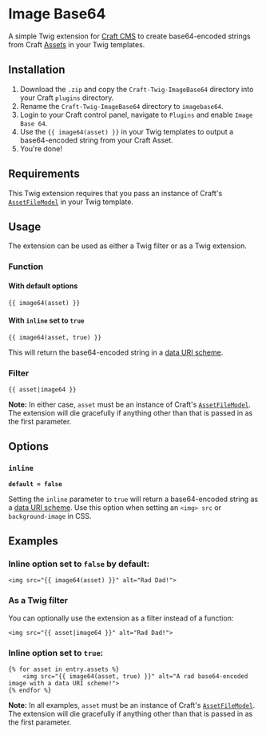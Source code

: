 # Image Base64

A simple Twig extension for [Craft CMS](http://buildwithcraft.com) to create base64-encoded strings from Craft [Assets](http://buildwithcraft.com/docs/templating/assetfilemodel) in your Twig templates.

## Installation

1. Download the `.zip` and copy the `Craft-Twig-ImageBase64` directory into your Craft `plugins` directory.
2. Rename the `Craft-Twig-ImageBase64` directory to `imagebase64`.
3. Login to your Craft control panel, navigate to `Plugins` and enable `Image Base 64`.
4. Use the `{{ image64(asset) }}` in your Twig templates to output a base64-encoded string from your Craft Asset.
5. You're done!

## Requirements

This Twig extension requires that you pass an instance of Craft's [`AssetFileModel`](http://buildwithcraft.com/docs/templating/assetfilemodel) in your Twig template.

## Usage

The extension can be used as either a Twig filter or as a Twig extension.

### Function

#### With default options

	{{ image64(asset) }}

#### With `inline` set to `true`

	{{ image64(asset, true) }}

This will return the base64-encoded string in a [data URI scheme](http://en.wikipedia.org/wiki/Data_URI_scheme).

### Filter

	{{ asset|image64 }}

**Note:** In either case, `asset` must be an instance of Craft's [`AssetFileModel`](http://buildwithcraft.com/docs/templating/assetfilemodel). The extension will die gracefully if anything other than that is passed in as the first parameter.

## Options

### `inline`

**`default = false`**

Setting the `inline` parameter to `true` will return a base64-encoded string as a [data URI scheme](http://en.wikipedia.org/wiki/Data_URI_scheme). Use this option when setting an `<img> src` or `background-image` in CSS.

## Examples

### Inline option set to `false` by default:

	<img src="{{ image64(asset) }}" alt="Rad Dad!">

### As a Twig filter

You can optionally use the extension as a filter instead of a function:

	<img src="{{ asset|image64 }}" alt="Rad Dad!">

### Inline option set to `true`:

	{% for asset in entry.assets %}
		<img src="{{ image64(asset, true) }}" alt="A rad base64-encoded image with a data URI scheme!">
	{% endfor %}

**Note:** In all examples, `asset` must be an instance of Craft's [`AssetFileModel`](http://buildwithcraft.com/docs/templating/assetfilemodel). The extension will die gracefully if anything other than that is passed in as the first parameter.